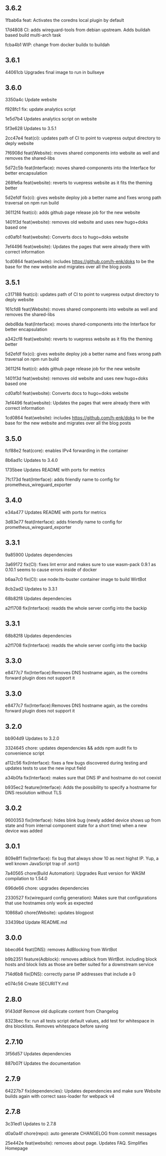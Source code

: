 ## 3.6.2
1fbab6a feat: Activates the coredns local plugin by default

17d4808 CI: adds wireguard-tools from debian upstream. Adds buildah based build multi-arch task

fcba4b1 WIP: change from docker buildx to buildah

## 3.6.1
44061cb Upgrades final image to run in bullseye

## 3.6.0
3350a4c Update website

f928fc1 fix: update analytics script

1e5d7b4 Updates analytics script on website

5f3e628 Updates to 3.5.1

2cc47e4 feat(ci): updates path of CI to point to vuepress output directory to deply website

7f6908d feat(Website): moves shared components into website as well and removes the shared-libs

5d72c5b feat(Interface): moves shared-components into the Interface for better encapsulation

268fe6a feat(website): reverts to vuepress website as it fits the theming better

5d2efdf fix(ci): gives website deploy job a better name and fixes wrong path traversal on npm run build

36112f4 feat(ci): adds github page release job for the new website

1401f3d feat(website): removes old website and uses new hugo+doks based one

cd0afb1 feat(website): Converts docs to hugo+doks website

7ef4496 feat(website): Updates the pages that were already there with correct information

1cd0864 feat(website): includes https://github.com/h-enk/doks to be the base for the new website and migrates over all the blog posts

## 3.5.1
c317188 feat(ci): updates path of CI to point to vuepress output directory to deply website

161cfd8 feat(Website): moves shared components into website as well and removes the shared-libs

debd8da feat(Interface): moves shared-components into the Interface for better encapsulation

a342cf8 feat(website): reverts to vuepress website as it fits the theming better

5d2efdf fix(ci): gives website deploy job a better name and fixes wrong path traversal on npm run build

36112f4 feat(ci): adds github page release job for the new website

1401f3d feat(website): removes old website and uses new hugo+doks based one

cd0afb1 feat(website): Converts docs to hugo+doks website

7ef4496 feat(website): Updates the pages that were already there with correct information

1cd0864 feat(website): includes https://github.com/h-enk/doks to be the base for the new website and migrates over all the blog posts

## 3.5.0
fcf88e2 feat(core): enables IPv4 forwarding in the container

8b6ad1c Updates to 3.4.0

1735bee Updates README with ports for metrics

7fc173d feat(Interface): adds friendly name to config for prometheus_wireguard_exporter

## 3.4.0
e34a477 Updates README with ports for metrics

3d83e77 feat(Interface): adds friendly name to config for prometheus_wireguard_exporter

## 3.3.1
9a85900 Updates dependencies

3a69172 fix(CI): fixes lint error and makes sure to use wasm-pack 0.9.1 as 0.10.1 seems to cause errors inside of docker

b6aa7c0 fix(CI): use node:lts-buster container image to build WirtBot

8cb2ad2 Updates to 3.3.1

68b82f8 Updates dependencies

a2f1708 fix(Interface): readds the whole server config into the backip

## 3.3.1
68b82f8 Updates dependencies

a2f1708 fix(Interface): readds the whole server config into the backip

## 3.3.0
e8477c7 fix(Interface):Removes DNS hostname again, as the coredns forward plugin does not support it

## 3.3.0
e8477c7 fix(Interface):Removes DNS hostname again, as the coredns forward plugin does not support it

## 3.2.0
bb904d9 Updates to 3.2.0

3324645 chore: updates dependencies && adds npm audit fix to convenience script

a112c56 fix(Interface): fixes a few bugs discovered during testing and updates tests to use the new input field

a34b0fa fix(Interface): makes sure that DNS IP and hostname do not coexist

b935ec2 feature(Interface): Adds the possibility to specify a hostname for DNS resolution without TLS

## 3.0.2
9600353 fix(Interface): hides blink bug (newly added device shows up from state and from internal component state for a short time\) when a new device was added

## 3.0.1
809e8f1 fix(Interface): fix bug that always show 10 as next highst IP. Yup, a well known JavaScript trap of .sort()

7a40565 chore(Build Automation): Upgrades Rust version for WASM compilation to 1.54.0

696de66 chore: upgrades dependencies

2330527 fix(wireguard config generation): Makes sure that configurations that use hostnames only work as expected

10868a0 chore(Website): updates blogpost

33439bd Update README.md

## 3.0.0
bbecd64 feat(DNS): removes AdBlocking from WirtBot

b9b2351 feature(Adblock): removes adblock from WirtBot. including block hosts and block lists as those are better suited for a downstream service

714d6b8 fix(DNS): correctly parse IP addresses that include a 0

e074c56 Create SECURITY.md

## 2.8.0
9143ddf Remove old duplicate content from Changelog

8323bec fix: run all tests script default values, add test for whitespace in dns blocklists. Removes whitespace before saving

## 2.7.10
3f56d57 Updates dependencies

887b07f Updates the documentation

## 2.7.9
64227b7 fix(dependencies): Updates dependencies and make sure Website builds again with correct sass-loader for webpack v4

## 2.7.8

3c31ed1 Updates to 2.7.8

d0a0a4f chore(repo): auto generate CHANGELOG from commit messages

25e442e feat(website): removes about page. Updates FAQ. Simplifies Homepage


